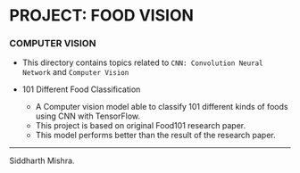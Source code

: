 # PROJECT: FOOD VISION

### COMPUTER VISION

* This directory contains topics related to `CNN: Convolution Neural Network` and `Computer Vision`

* 101 Different Food Classification
  * A Computer vision model able to classify 101 different kinds of foods using CNN with TensorFlow.
  * This project is based on original Food101 research paper.
  * This model performs better than the result of the research paper.
  
  
--------------------------------------------------------------------------------------------------------------------------------------
Siddharth Mishra.
